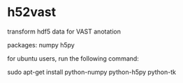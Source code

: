 # h52vast
transform hdf5 data for VAST anotation

packages:
numpy
h5py

for ubuntu users, run the following command:

sudo apt-get install python-numpy python-h5py python-tk
